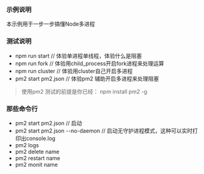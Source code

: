 
### 示例说明
本示例用于一步一步搞懂Node多进程
### 测试说明
 - npm run start // 体验单进程单线程，体验什么是阻塞
 - npm run fork // 体验用child_process开启fork进程来处理运算
 - npm run cluster // 体验用cluster自己开启多进程
 - pm2 start pm2.json // 体验pm2 辅助开启多进程来处理阻塞
> 使用pm2 测试的前提是你已经： npm install pm2 -g
### 那些命令行
 - pm2 start pm2.json // 启动
 - pm2 start pm2.json --no-daemon // 启动无守护进程模式，这种可以实时打印出console.log
 - pm2 logs 
 - pm2 delete name
 - pm2 restart name
 - pm2 monit name